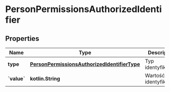 
# PersonPermissionsAuthorizedIdentifier

## Properties
| Name | Type | Description | Notes |
| ------------ | ------------- | ------------- | ------------- |
| **type** | [**PersonPermissionsAuthorizedIdentifierType**](PersonPermissionsAuthorizedIdentifierType.md) | Typ identyfikatora. |  |
| **&#x60;value&#x60;** | **kotlin.String** | Wartość identyfikatora. |  |



